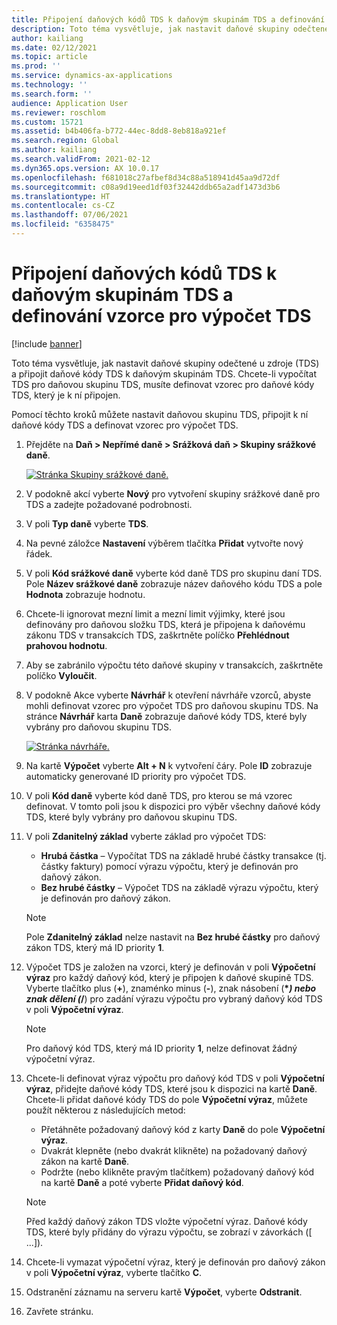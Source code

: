 ```yaml
---
title: Připojení daňových kódů TDS k daňovým skupinám TDS a definování vzorce pro výpočet TDS
description: Toto téma vysvětluje, jak nastavit daňové skupiny odečtené u zdroje (TDS) a připojit daňové kódy TDS k daňovým skupinám TDS. Chcete-li vypočítat TDS pro daňovou skupinu TDS, musíte definovat vzorec pro daňové kódy TDS, který je k ní připojen.
author: kailiang
ms.date: 02/12/2021
ms.topic: article
ms.prod: ''
ms.service: dynamics-ax-applications
ms.technology: ''
ms.search.form: ''
audience: Application User
ms.reviewer: roschlom
ms.custom: 15721
ms.assetid: b4b406fa-b772-44ec-8dd8-8eb818a921ef
ms.search.region: Global
ms.author: kailiang
ms.search.validFrom: 2021-02-12
ms.dyn365.ops.version: AX 10.0.17
ms.openlocfilehash: f681018c27afbef8d34c88a518941d45aa9d72df
ms.sourcegitcommit: c08a9d19eed1df03f32442ddb65a2adf1473d3b6
ms.translationtype: HT
ms.contentlocale: cs-CZ
ms.lasthandoff: 07/06/2021
ms.locfileid: "6358475"
---
```

# <a name="attach-tds-tax-codes-to-tds-tax-groups-and-define-the-formula-for-calculating-tds"></a>Připojení daňových kódů TDS k daňovým skupinám TDS a definování vzorce pro výpočet TDS

[!include [banner](../includes/banner.md)]

Toto téma vysvětluje, jak nastavit daňové skupiny odečtené u zdroje (TDS) a připojit daňové kódy TDS k daňovým skupinám TDS. Chcete-li vypočítat TDS pro daňovou skupinu TDS, musíte definovat vzorec pro daňové kódy TDS, který je k ní připojen.

Pomocí těchto kroků můžete nastavit daňovou skupinu TDS, připojit k ní daňové kódy TDS a definovat vzorec pro výpočet TDS.

1. Přejděte na **Daň \> Nepřímé daně \> Srážková daň \> Skupiny srážkové daně**.

    [![Stránka Skupiny srážkové daně.](./media/apac-ind-TDS-29.png)](./media/apac-ind-TDS-29.png)

2. V podokně akcí vyberte **Nový** pro vytvoření skupiny srážkové daně pro TDS a zadejte požadované podrobnosti.
3. V poli **Typ daně** vyberte **TDS**.
4. Na pevné záložce **Nastavení** výběrem tlačítka **Přidat** vytvořte nový řádek.
5. V poli **Kód srážkové daně** vyberte kód daně TDS pro skupinu daní TDS. Pole **Název srážkové daně** zobrazuje název daňového kódu TDS a pole **Hodnota** zobrazuje hodnotu.
6. Chcete-li ignorovat mezní limit a mezní limit výjimky, které jsou definovány pro daňovou složku TDS, která je připojena k daňovému zákonu TDS v transakcích TDS, zaškrtněte políčko **Přehlédnout prahovou hodnotu**.
7. Aby se zabránilo výpočtu této daňové skupiny v transakcích, zaškrtněte políčko **Vyloučit**.
8. V podokně Akce vyberte **Návrhář** k otevření návrháře vzorců, abyste mohli definovat vzorec pro výpočet TDS pro daňovou skupinu TDS. Na stránce **Návrhář** karta **Daně** zobrazuje daňové kódy TDS, které byly vybrány pro daňovou skupinu TDS.

    [![Stránka návrháře.](./media/apac-ind-TDS-30.png)](./media/apac-ind-TDS-30.png)

9. Na kartě **Výpočet** vyberte **Alt + N** k vytvoření čáry. Pole **ID** zobrazuje automaticky generované ID priority pro výpočet TDS.
10. V poli **Kód daně** vyberte kód daně TDS, pro kterou se má vzorec definovat. V tomto poli jsou k dispozici pro výběr všechny daňové kódy TDS, které byly vybrány pro daňovou skupinu TDS.
11. V poli **Zdanitelný základ** vyberte základ pro výpočet TDS:

    - **Hrubá částka** – Vypočítat TDS na základě hrubé částky transakce (tj. částky faktury) pomocí výrazu výpočtu, který je definován pro daňový zákon.
    - **Bez hrubé částky** – Výpočet TDS na základě výrazu výpočtu, který je definován pro daňový zákon.

    > [!NOTE]
    > Pole **Zdanitelný základ** nelze nastavit na **Bez hrubé částky** pro daňový zákon TDS, který má ID priority **1**.

12. Výpočet TDS je založen na vzorci, který je definován v poli **Výpočetní výraz** pro každý daňový kód, který je připojen k daňové skupině TDS. Vyberte tlačítko plus (**+**), znaménko minus (**-**), znak násobení (**\**_) nebo znak dělení (_*/**) pro zadání výrazu výpočtu pro vybraný daňový kód TDS v poli **Výpočetní výraz**.

    > [!NOTE]
    > Pro daňový kód TDS, který má ID priority **1**, nelze definovat žádný výpočetní výraz.

13. Chcete-li definovat výraz výpočtu pro daňový kód TDS v poli **Výpočetní výraz**, přidejte daňové kódy TDS, které jsou k dispozici na kartě **Daně**. Chcete-li přidat daňové kódy TDS do pole **Výpočetní výraz**, můžete použít některou z následujících metod:

    - Přetáhněte požadovaný daňový kód z karty **Daně** do pole **Výpočetní výraz**.
    - Dvakrát klepněte (nebo dvakrát klikněte) na požadovaný daňový zákon na kartě **Daně**.
    - Podržte (nebo klikněte pravým tlačítkem) požadovaný daňový kód na kartě **Daně** a poté vyberte **Přidat daňový kód**.

    > [!NOTE]
    > Před každý daňový zákon TDS vložte výpočetní výraz. Daňové kódy TDS, které byly přidány do výrazu výpočtu, se zobrazí v závorkách (\[ ...\]).

14. Chcete-li vymazat výpočetní výraz, který je definován pro daňový zákon v poli **Výpočetní výraz**, vyberte tlačítko **C**.
15. Odstranění záznamu na serveru kartě **Výpočet**, vyberte **Odstranit**.
16. Zavřete stránku.
